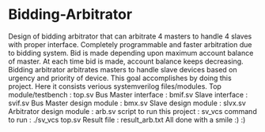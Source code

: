 # Bidding-Arbitrator
Design of bidding arbitrator that can arbitrate 4 masters to handle 4 slaves with proper interface.
Completely programmable and faster arbitration due to bidding system. Bid is made depending upon maximum account balance of master. At each time bid is made, account balance keeps decreasing. 
Bidding arbitrator arbitrates masters to handle slave devices based on urgency and priority of device. 
This goal accomplishes by doing this project. 
Here it consists verious systemverilog files/modules. 
Top module/testbench : top.sv
Bus Master interface : bmif.sv
Slave interface : svif.sv
Bus Master design module : bmx.sv
Slave design module : slvx.sv
Arbitrator design module : arb.sv
script to run this project : sv_vcs
command to run : ./sv_vcs top.sv
Result file : result_arb.txt
All done with a smile :) :)

